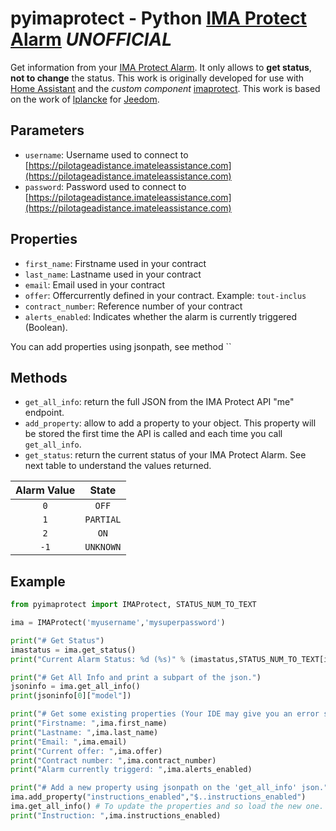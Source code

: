 # pyimaprotect - Python [IMA Protect Alarm](https://www.imaprotect.com/) **_UNOFFICIAL_**

Get information from your [IMA Protect Alarm](https://www.imaprotect.com/). It only allows to **get status**, **not to change** the status.
This work is originally developed for use with [Home Assistant](https://www.home-assistant.io/) and the *custom component* [imaprotect](https://github.com/pcourbin/imaprotect).
This work is based on the work of [lplancke](https://github.com/lplancke/jeedom_alarme_IMA) for [Jeedom](https://www.jeedom.com).

## Parameters

- `username`: Username used to connect to [https://pilotageadistance.imateleassistance.com](https://pilotageadistance.imateleassistance.com)
- `password`: Password used to connect to [https://pilotageadistance.imateleassistance.com](https://pilotageadistance.imateleassistance.com)

## Properties

- `first_name`: Firstname used in your contract
- `last_name`: Lastname used in your contract
- `email`: Email used in your contract
- `offer`: Offercurrently defined in your contract. Example: `tout-inclus`
- `contract_number`: Reference number of your contract
- `alerts_enabled`: Indicates whether the alarm is currently triggered (Boolean).

You can add properties using jsonpath, see method ``

## Methods

- `get_all_info`: return the full JSON from the IMA Protect API "me" endpoint.
- `add_property`: allow to add a property to your object. This property will be stored the first time the API is called and each time you call `get_all_info`.
- `get_status`: return the current status of your IMA Protect Alarm. See next table to understand the values returned.

| Alarm Value | State |
|:----:|:----:|
| `0` | `OFF` |
| `1` | `PARTIAL` |
| `2` | `ON` |
| `-1` | `UNKNOWN` |

## Example

```python
from pyimaprotect import IMAProtect, STATUS_NUM_TO_TEXT

ima = IMAProtect('myusername','mysuperpassword')

print("# Get Status")
imastatus = ima.get_status()
print("Current Alarm Status: %d (%s)" % (imastatus,STATUS_NUM_TO_TEXT[imastatus]))

print("# Get All Info and print a subpart of the json.")
jsoninfo = ima.get_all_info()
print(jsoninfo[0]["model"])

print("# Get some existing properties (Your IDE may give you an error since the properties ar dynamically loaded)")
print("Firstname: ",ima.first_name)
print("Lastname: ",ima.last_name)
print("Email: ",ima.email)
print("Current offer: ",ima.offer)
print("Contract number: ",ima.contract_number)
print("Alarm currently triggerd: ",ima.alerts_enabled)

print("# Add a new property using jsonpath on the 'get_all_info' json.")
ima.add_property("instructions_enabled","$..instructions_enabled")
ima.get_all_info() # To update the properties and so load the new one.
print("Instruction: ",ima.instructions_enabled)

```
